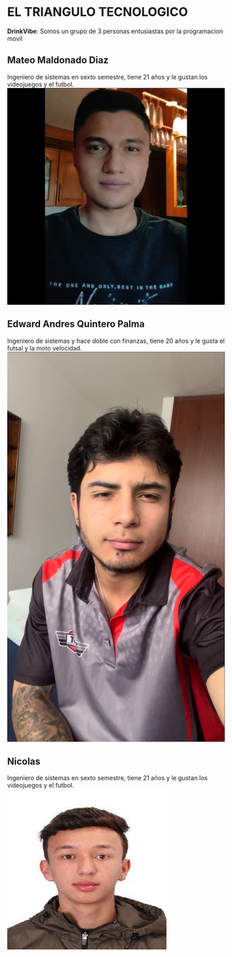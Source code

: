 # EL TRIANGULO TECNOLOGICO

**DrinkVibe**: Somos un grupo de 3 personas entusiastas por la programacion movil

## Mateo Maldonado Diaz
Ingeniero de sistemas en sexto semestre, tiene 21 años y le gustan los videojuegos y el futbol.
![Descripción de la imagen](Fotos/FotoMateo.png)

## Edward Andres Quintero Palma
Ingeniero de sistemas y hace doble con finanzas, tiene 20 años y le gusta el futsal y la moto velocidad.
![Descripción de la imagen](Fotos/FotoEdward.png)

## Nicolas
Ingeniero de sistemas en sexto semestre, tiene 21 años y le gustan los videojuegos y el futbol.
![Descripción de la imagen](Fotos/FotoNicolas.png)
